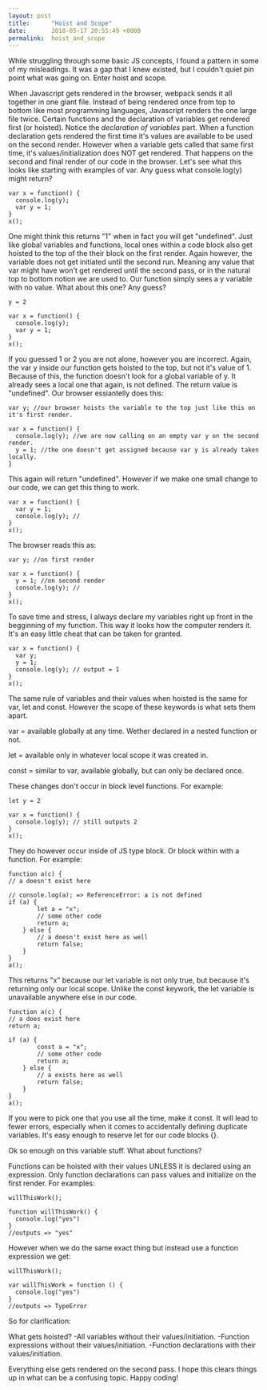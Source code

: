 ```yaml
---
layout: post
title:      "Hoist and Scope"
date:       2018-05-17 20:55:49 +0000
permalink:  hoist_and_scope
---
```


While struggling through some basic JS concepts, I found a pattern in some of my misleadings. It was a gap that I knew existed, but I couldn't quiet pin point what was going on. Enter hoist and scope. 


When Javascript gets rendered in the browser, webpack sends it all together in one giant file. Instead of being rendered once from top to bottom like most programming languages, Javascript renders the one large file twice. Certain functions and the declaration of variables get rendered first (or hoisted). Notice the *declaration of variables* part. When a function declaration gets rendered the first time it's values are available to be used on the second render. However when a variable gets called that same first time, it's values/initialization does NOT get rendered. That happens on the second and final render of our code in the browser. Let's see what this looks like starting with examples of var. Any guess what console.log(y) might return?


```
var x = function() {
  console.log(y);
  var y = 1;
}
x();
```

One might think this returns "1" when in fact you will get "undefined". Just like global variables and functions, local ones within a code block also get hoisted to the top of the their block on the first render. Again however, the variable does not get initiated until the second run. Meaning any value that var might have won't get rendered until the second pass, or in the natural top to bottom notion we are used to. Our function simply sees a y variable with no value. What about this one? Any guess?

```
y = 2

var x = function() {
  console.log(y);
  var y = 1;
}
x();
```

If you guessed 1 or 2 you are not alone, however you are incorrect. Again, the var y inside our function gets hoisted to the top, but not it's value of 1. Because of this, the function doesn't look for a global variable of y. It already sees a local one that again, is not defined. The return value is "undefined". Our browser essiantelly does this: 

```
var y; //our browser hoists the variable to the top just like this on it's first render.

var x = function() {
  console.log(y); //we are now calling on an empty var y on the second render. 
  y = 1; //the one doesn't get assigned because var y is already taken locally. 
}
```

This again will return "undefined". However if we make one small change to our code, we can get this thing to work.

```
var x = function() {
  var y = 1; 
  console.log(y); // 
}
x();
```

The browser reads this as:

```
var y; //on first render

var x = function() {
  y = 1; //on second render
  console.log(y); // 
}
x();
```
To save time and stress, I always declare my variables right up front in the begginning of my function. This way it looks how the computer renders it. It's an easy little cheat that can be taken for granted.

```
var x = function() {
  var y; 
  y = 1; 
  console.log(y); // output = 1
}
x();
```

The same rule of variables and their values when hoisted is the same for var, let and const. However the scope of these keywords is what sets them apart.

var = available globally at any time. Wether declared in a nested function or not. 

let = available only in whatever local scope it was created in. 

const = similar to var, available globally, but can only be declared once.

These changes don't occur in block level functions. For example:

```
let y = 2

var x = function() {
  console.log(y); // still outputs 2
}
x();
```

They do however occur inside of JS type block. Or block within with a function. For example:

```
function a(c) {
// a doesn't exist here

// console.log(a); => ReferenceError: a is not defined
if (a) {
        let a = "x";
        // some other code
        return a;
    } else {
        // a doesn't exist here as well
        return false;
    }
}
a();
```
This returns "x" because our let variable is not only true, but because it's returning only our local scope. Unlike the const keywork, the let variable is unavailable anywhere else in our code. 

```
function a(c) {
// a does exist here
return a;

if (a) {
        const a = "x";
        // some other code
        return a;
    } else {
        // a exists here as well
        return false;
    }
}
a();
```

If you were to pick one that you use all the time, make it const. It will lead to fewer errors, especially when it comes to accidentally defining duplicate variables. It's easy enough to reserve let for our code blocks {}.

Ok so enough on this variable stuff. What about functions?

Functions can be hoisted with their values UNLESS it is declared using an expression. Only function declarations can pass values and initialize on the first render. For examples:

```
willThisWork();

function willThisWork() {
  console.log("yes")
}
//outputs => "yes"
```

However when we do the same exact thing but instead use a function expression we get:

```
willThisWork();

var willThisWork = function () {
  console.log("yes")
}
//outputs => TypeError
```

So for clarification:

What gets hoisted?
-All variables without their values/initiation. 
-Function expressions without their values/initiation. 
-Function declarations with their values/initiation. 

Everything else gets rendered on the second pass. I hope this clears things up in what can be a confusing topic. Happy coding! 




